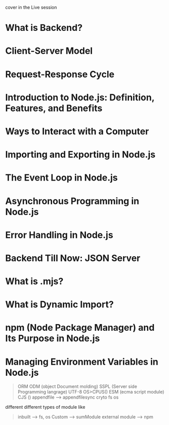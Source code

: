 cover in the Live session
# What is Backend?
# Client-Server Model
# Request-Response Cycle
# Introduction to Node.js: Definition, Features, and Benefits
# Ways to Interact with a Computer
# Importing and Exporting in Node.js
# The Event Loop in Node.js
# Asynchronous Programming in Node.js
# Error Handling in Node.js
# Backend Till Now: JSON Server
# What is .mjs?
# What is Dynamic Import?
# npm (Node Package Manager) and Its Purpose in Node.js
# Managing Environment Variables in Node.js


> ORM
> ODM   (object Document molding)
> SSPL  (Server side Programming langrage)
> UTF-8
> OS>CPUS()
> ESM (ecma script module)
> CJS ()
> appendfile --> appendfilesync
> cryto
> fs
> os

different different types of module like 
> inbuilt --> fs, os
> Custom --> sumModule
> external module --> npm

